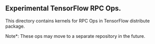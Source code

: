 ## Experimental TensorFlow RPC Ops.

This directory contains kernels for RPC Ops in TensorFlow distribute package.


Note*: These ops may move to a separate repository in the future.
